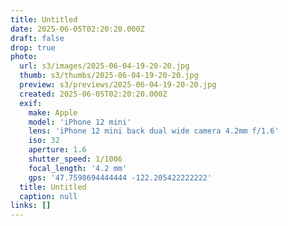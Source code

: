 ```yaml
---
title: Untitled
date: 2025-06-05T02:20:20.000Z
draft: false
drop: true
photo:
  url: s3/images/2025-06-04-19-20-20.jpg
  thumb: s3/thumbs/2025-06-04-19-20-20.jpg
  preview: s3/previews/2025-06-04-19-20-20.jpg
  created: 2025-06-05T02:20:20.000Z
  exif:
    make: Apple
    model: 'iPhone 12 mini'
    lens: 'iPhone 12 mini back dual wide camera 4.2mm f/1.6'
    iso: 32
    aperture: 1.6
    shutter_speed: 1/1006
    focal_length: '4.2 mm'
    gps: '47.7598694444444 -122.205422222222'
  title: Untitled
  caption: null
links: []
---
```



